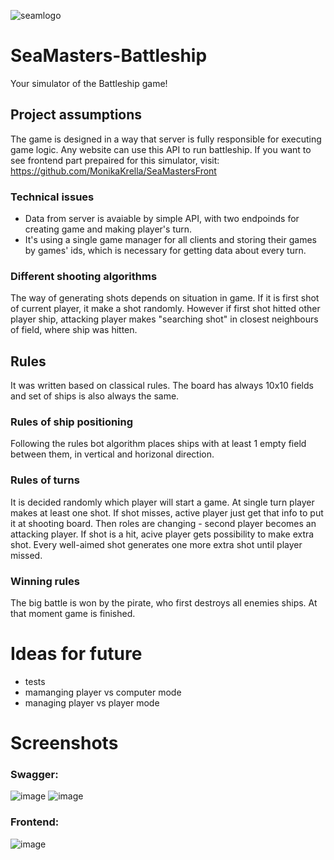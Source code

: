 ![seamlogo](https://user-images.githubusercontent.com/92270179/171294801-928f97ea-0a46-44bc-9d33-23662bb6741a.png)

# SeaMasters-Battleship
Your simulator of the Battleship game!

## Project assumptions
The game is designed in a way that server is fully responsible for executing game logic. Any website can use this API to run battleship. 
If you want to see frontend part prepaired for this simulator, visit: https://github.com/MonikaKrella/SeaMastersFront

### Technical issues
 - Data from server is avaiable by simple API, with two endpoinds for creating game and making player's turn. 
 - It's using a single game manager for all clients and storing their games by games' ids, which is necessary for getting data about every turn.

### Different shooting algorithms
The way of generating shots depends on situation in game. If it is first shot of current player, it make a shot randomly.
However if first shot hitted other player ship, attacking player makes "searching shot" in closest neighbours of field, where ship was hitten.

## Rules
It was written based on classical rules. The board has always 10x10 fields and set of ships is also always the same.

### Rules of ship positioning
Following the rules bot algorithm places ships with at least 1 empty field between them, in vertical and horizonal direction.

### Rules of turns
It is decided randomly which player will start a game. 
At single turn player makes at least one shot. 
If shot misses, active player just get that info to put it at shooting board. Then roles are changing - second player becomes an attacking player.
If shot is a hit, acive player gets possibility to make extra shot. Every well-aimed shot generates one more extra shot until player missed.

### Winning rules
The big battle is won by the pirate, who first destroys all enemies ships. At that moment game is finished.

# Ideas for future
 - tests
 - mamanging player vs computer mode
 - managing player vs player mode

# Screenshots

### Swagger:
![image](https://user-images.githubusercontent.com/92270179/171396942-af19d192-794b-4c40-8abd-487c85f1be3a.png)
![image](https://user-images.githubusercontent.com/92270179/171296767-3a2de233-ac45-4d39-b70c-142f96f67618.png)

### Frontend:
![image](https://user-images.githubusercontent.com/92270179/171294866-75120e4f-dffd-43ea-ba94-d884e47fc44d.png)
